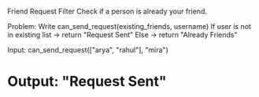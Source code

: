 Friend Request Filter
Check if a person is already your friend.

Problem:
Write can_send_request(existing_friends, username)
If user is not in existing list → return "Request Sent"
Else → return "Already Friends"

Input:
can_send_request(["arya", "rahul"], "mira")
# Output: "Request Sent"